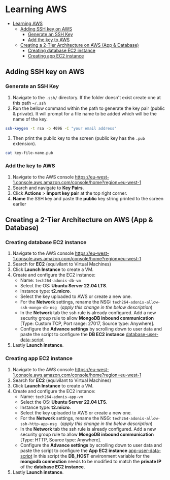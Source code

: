 # Learning AWS

- [Learning AWS](#learning-aws)
  - [Adding SSH key on AWS](#adding-ssh-key-on-aws)
    - [Generate an SSH Key](#generate-an-ssh-key)
    - [Add the key to AWS](#add-the-key-to-aws)
  - [Creating a 2-Tier Architecture on AWS (App \& Database)](#creating-a-2-tier-architecture-on-aws-app--database)
    - [Creating database EC2 instance](#creating-database-ec2-instance)
    - [Creating app EC2 instance](#creating-app-ec2-instance)


## Adding SSH key on AWS

### Generate an SSH Key

1. Navigate to the `.ssh/` directory. If the folder doesn't exist create one at this path `~/.ssh`
2. Run the bellow command within the path to generate the key pair (public & private). It will prompt for a file name to be added which will be the name of the key.

```bash
ssh-keygen -t rsa -b 4096 -C "your email address"
```

3. Then print the public key to the screen (public key has the `.pub` extension).

```bash
cat key-file-name.pub
```

### Add the key to AWS

1. Navigate to the AWS console https://eu-west-1.console.aws.amazon.com/console/home?region=eu-west-1
2. Search and navigate to **Key Pairs**.
3. Click **Actions** > **Import key pair** at the top right corner.
4. **Name** the SSH key and paste the **public** key string printed to the screen earlier

## Creating a 2-Tier Architecture on AWS (App & Database)

### Creating database EC2 instance
1. Navigate to the AWS console https://eu-west-1.console.aws.amazon.com/console/home?region=eu-west-1
2. Search for **EC2** (equivilant to Virtual Machines)
3. Click **Launch Instance** to create a VM.
4. Create and configure the EC2 instance:
   * Name: `tech264-adonis-db-vm`
   * Select the OS: **Ubuntu Server 22.04 LTS**.
   * Instance type: **t2.micro**.
   * Select the key uploaded to AWS or create a new one.
   * For the **Network** settings, rename the NSG: `tech264-adonis-allow-ssh-mongo-db-nsg ` (*apply this change in the below description*)
   * In the **Network** tab the ssh rule is already configured. Add a new security group rule to allow **MongoDB inbound communication** [Type: Custom TCP, Port range: 27017, Source type: Anywhere].
   * Configure the **Advance settings** by scrolling down to user data and paste the script to configure the **DB EC2 instance** [database-user-data-script](../linux/prov-db-script.sh)
5. Lastly **Launch instance**.

### Creating app EC2 instance

1. Navigate to the AWS console https://eu-west-1.console.aws.amazon.com/console/home?region=eu-west-1
2. Search for **EC2** (equivilant to Virtual Machines)
3. Click **Launch Instance** to create a VM.
4. Create and configure the EC2 instance:
   * Name: `tech264-adonis-app-vm`
   * Select the OS: **Ubuntu Server 22.04 LTS**.
   * Instance type: **t2.micro**.
   * Select the key uploaded to AWS or create a new one.
   * For the **Network** settings, rename the NSG: `tech264-adonis-allow-ssh-http-app-nsg ` (*apply this change in the below description*)
   * In the **Network** tab the ssh rule is already configured. Add a new security group rule to allow **MongoDB inbound communication** [Type: HTTP, Source type: Anywhere].
   * Configure the **Advance settings** by scrolling down to user data and paste the script to configure the **App EC2 instance** [app-user-data-script](../linux/prov-app-script.sh) In this script the **DB_HOST** environment variable for the **mongodb connection** needs to be modified to match the **private IP** of the **database EC2 instance**.
5. Lastly **Launch instance**.